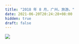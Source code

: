```yaml
---
title: "2018 年 8 月，广州，旅游。"
date: 2021-06-20T20:24:28+08:00
hidden: true
draft: false
---
```


![](https://path-album-1306358676.cos.ap-beijing.myqcloud.com/201808_guangzhou/01.JPG)
